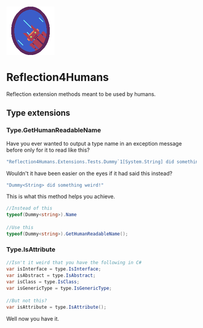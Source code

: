 ![Reflection4Humans](https://github.com/Moreault/Reflection4Humans/blob/master/reflection4humans.png)

# Reflection4Humans
Reflection extension methods meant to be used by humans.

## Type extensions

### Type.GetHumanReadableName

Have you ever wanted to output a type name in an exception message before only for it to read like this?

```c#
"Reflection4Humans.Extensions.Tests.Dummy`1[System.String] did something weird!"
```

Wouldn't it have been easier on the eyes if it had said this instead?

```c#
"Dummy<String> did something weird!"
```

This is what this method helps you achieve.

```c#
//Instead of this
typeof(Dummy<string>).Name

//Use this
typeof(Dummy<string>).GetHumanReadableName();
```

### Type.IsAttribute
```c#
//Isn't it weird that you have the following in C#
var isInterface = type.IsInterface;
var isAbstract = type.IsAbstract;
var isClass = type.IsClass;
var isGenericType = type.IsGenericType;

//But not this?
var isAttribute = type.IsAttribute();
```

Well now you have it.
